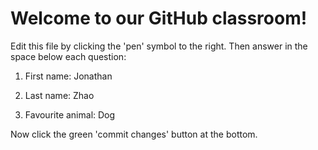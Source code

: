 # Welcome to our GitHub classroom!

Edit this file by clicking the 'pen' symbol to the right.
Then answer in the space below each question:

1. First name: Jonathan

2. Last name: Zhao

3. Favourite animal: Dog


Now click the green 'commit changes' button at the bottom.

